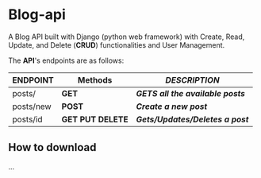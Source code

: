 # Blog-api

A Blog API built with Django (python web framework) with Create, Read, Update, and Delete (**CRUD**) functionalities and User Management.

The **API**'s endpoints are as follows:

| **ENDPOINT** | **Methods** |***DESCRIPTION*** |
| ---------- | -------------- | ----------------|
| posts/   | **GET** | ***GETS all the available posts*** |
| posts/new | **POST** | ***Create a new post*** |
| posts/id | **GET PUT DELETE** | ***Gets/Updates/Deletes a post*** |

## How to download
...
